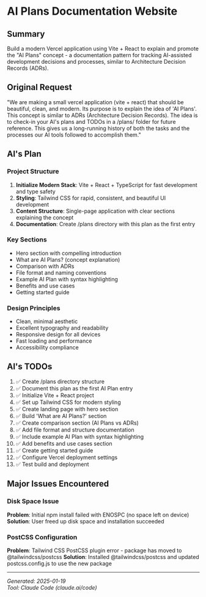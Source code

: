 # AI Plans Documentation Website

## Summary

Build a modern Vercel application using Vite + React to explain and promote the "AI Plans" concept - a documentation pattern for tracking AI-assisted development decisions and processes, similar to Architecture Decision Records (ADRs).

## Original Request

"We are making a small vercel application (vite + react) that should be beautiful, clean, and modern. Its purpose is to explain the idea of 'AI Plans'. This concept is similar to ADRs (Architecture Decision Records). The idea is to check-in your AI's plans and TODOs in a /plans/ folder for future reference. This gives us a long-running history of both the tasks and the processes our AI tools followed to accomplish them."

## AI's Plan

### Project Structure

1. **Initialize Modern Stack**: Vite + React + TypeScript for fast development and type safety
2. **Styling**: Tailwind CSS for rapid, consistent, and beautiful UI development
3. **Content Structure**: Single-page application with clear sections explaining the concept
4. **Documentation**: Create /plans directory with this plan as the first entry

### Key Sections

- Hero section with compelling introduction
- What are AI Plans? (concept explanation)
- Comparison with ADRs
- File format and naming conventions
- Example AI Plan with syntax highlighting
- Benefits and use cases
- Getting started guide

### Design Principles

- Clean, minimal aesthetic
- Excellent typography and readability
- Responsive design for all devices
- Fast loading and performance
- Accessibility compliance

## AI's TODOs

1. ✅ Create /plans directory structure
2. ✅ Document this plan as the first AI Plan entry
3. ✅ Initialize Vite + React project
4. ✅ Set up Tailwind CSS for modern styling
5. ✅ Create landing page with hero section
6. ✅ Build 'What are AI Plans?' section
7. ✅ Create comparison section (AI Plans vs ADRs)
8. ✅ Add file format and structure documentation
9. ✅ Include example AI Plan with syntax highlighting
10. ✅ Add benefits and use cases section
11. ✅ Create getting started guide
12. ✅ Configure Vercel deployment settings
13. ✅ Test build and deployment

## Major Issues Encountered

### Disk Space Issue

**Problem**: Initial npm install failed with ENOSPC (no space left on device)
**Solution**: User freed up disk space and installation succeeded

### PostCSS Configuration

**Problem**: Tailwind CSS PostCSS plugin error - package has moved to @tailwindcss/postcss
**Solution**: Installed @tailwindcss/postcss and updated postcss.config.js to use the new package

---

_Generated: 2025-01-19_  
_Tool: Claude Code (claude.ai/code)_

